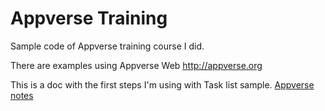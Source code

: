 # Appverse Training

Sample code of Appverse training course I did.

There are examples using Appverse Web http://appverse.org

This is a doc with the first steps I'm using with Task list sample. [Appverse notes]( https://docs.google.com/document/d/1DcaQTBhnKAyY0j4JOcKoL147LiVROh1rP0WEKGOXGdc/edit?usp=sharing)
